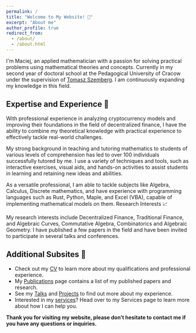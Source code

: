```yaml
---
permalink: /
title: "Welcome to My Website! 👋"
excerpt: "About me"
author_profile: true
redirect_from:
  - /about/
  - /about.html
---
```


I'm Maciej, an applied mathematician with a passion for solving practical problems using mathematical theories and concepts. Currently in my second year of doctoral school at the Pedagogical University of Cracow under the supervision of [Tomasz Szemberg](https://szemberg.up.krakow.pl). I am continuously expanding my knowledge in this field.

## Expertise and Experience 💼

With professional experience in analyzing cryptocurrency models and improving their foundations in the field of decentralized finance, I have the ability to combine my theoretical knowledge with practical experience to effectively tackle real-world challenges.

My strong background in teaching and tutoring mathematics to students of various levels of comprehension has led to over 100 individuals successfully tutored by me. I use a variety of techniques and tools, such as interactive exercises, visual aids, and hands-on activities to assist students in learning and retaining new ideas and abilities.

As a versatile professional, I am able to tackle subjects like Algebra, Calculus, Discrete mathematics, and have experience with programming languages such as Rust, Python, Maple, and Excel (VBA), capable of implementing mathematical models on them.
Research Interests 📈

My research interests include Decentralized Finance, Traditional Finance, and Algebraic Curves, Commutative Algebra, Combinatorics and Algebraic Geometry. I have published a few papers in the field and have been invited to participate in several talks and conferences.

## Additional Subsites 📄

- Check out my [CV](https://maciej-zieba.github.io/cv/) to learn more about my qualifications and professional experience.
- My [Publications](https://maciej-zieba.github.io/publications/) page contains a list of my published papers and research.
- See my [Talks](https://maciej-zieba.github.io/talks/) and [Projects](https://maciej-zieba.github.io/projects/) to find out more about my experience.
- Interested in my [services](https://maciej-zieba.github.io/services/)? Head over to my Services page to learn more about how I can help you.

**Thank you for visiting my website, please don’t hesitate to contact me if you have any questions or inquiries.**
